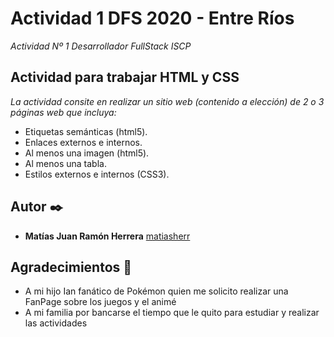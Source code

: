 # Actividad 1 DFS 2020 - Entre Ríos

_Actividad Nº 1 Desarrollador FullStack ISCP_

## Actividad para trabajar HTML y CSS

_La actividad consite en realizar un sitio web (contenido a elección) de 2 o 3 páginas web que incluya:_
* Etiquetas semánticas (html5). 
* Enlaces externos e internos.
* Al menos una imagen (html5).
* Al menos una tabla.
* Estilos externos e internos (CSS3).

## Autor ✒️

* **Matías Juan Ramón Herrera**  [matiasherr](https://github.com/matiasherr)

## Agradecimientos 🎁

* A mi hijo Ian fanático de Pokémon quien me solicito realizar una FanPage sobre los juegos y el animé
* A mi familia por bancarse el tiempo que le quito para estudiar y realizar las actividades